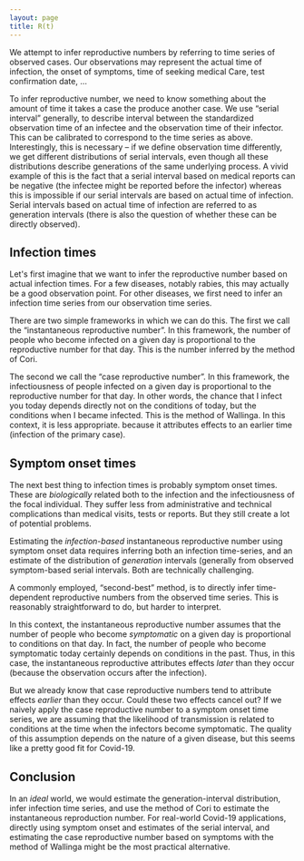 ```yaml
---
layout: page
title: R(t)
---
```


We attempt to infer reproductive numbers by referring to time series of observed cases. Our observations may represent the actual time of infection, the onset of symptoms, time of seeking medical Care, test confirmation date, …

To infer reproductive number, we need to know something about the amount of time it takes a case the produce another case. We use “serial interval” generally, to describe interval between the standardized observation time of an infectee and the observation time of their infector. This can be calibrated to correspond to the time series as above. Interestingly, this is necessary – if we define observation time differently, we get different distributions of serial intervals, even though all these distributions describe generations of the same underlying process. A vivid example of this is the fact that a serial interval based on medical reports can be negative (the infectee might be reported before the infector) whereas this is impossible if our serial intervals are based on actual time of infection. Serial intervals based on actual time of infection are referred to as generation intervals (there is also the question of whether these can be directly observed).

## Infection times

Let's first imagine that we want to infer the reproductive number based on actual infection times. For a few diseases, notably rabies, this may actually be a good observation point. For other diseases, we first need to infer an infection time series from our observation time series.

There are two simple frameworks in which we can do this. The first we call the “instantaneous reproductive number”. In this framework, the number of people who become infected on a given day is proportional to the reproductive number for that day. This is the number inferred by the method of Cori.

The second we call the “case reproductive number”. In this framework, the infectiousness of people infected on a given day is proportional to the reproductive number for that day. In other words, the chance that I infect you today depends directly not on the conditions of today, but the conditions when I became infected. This is the method of Wallinga. In this context, it is less appropriate. because it attributes effects to an earlier time (infection of the primary case).

## Symptom onset times

The next best thing to infection times is probably symptom onset times. These are _biologically_ related both to the infection and the infectiousness of the focal individual. They suffer less from administrative and technical complications than medical visits, tests or reports. But they still create a lot of potential problems.

Estimating the _infection-based_ instantaneous reproductive number using symptom onset data requires inferring both an infection time-series, and an estimate of the distribution of _generation_ intervals (generally from observed symptom-based serial intervals. Both are technically challenging.

A commonly employed, “second-best” method, is to directly infer time-dependent reproductive numbers from the observed time series. This is reasonably straightforward to do, but harder to interpret.

In this context, the instantaneous reproductive number assumes that the number of people who become _symptomatic_ on a given day is proportional to conditions on that day. In fact, the number of people who become symptomatic today certainly depends on conditions in the past. Thus, in this case, the instantaneous reproductive attributes effects _later_ than they occur (because the observation occurs after the infection).

But we already know that case reproductive numbers tend to attribute effects _earlier_ than they occur. Could these two effects cancel out? If we naively apply the case reproductive number to a symptom onset time series, we are assuming that the likelihood of transmission is related to conditions at the time when the infectors become symptomatic. The quality of this assumption depends on the nature of a given disease, but this seems like a pretty good fit for Covid-19.

## Conclusion

In an _ideal_ world, we would estimate the generation-interval distribution, infer infection time series, and use the method of Cori to estimate the instantaneous reproduction number. For real-world Covid-19 applications, directly using symptom onset and estimates of the serial interval, and estimating the case reproductive number based on symptoms with the method of Wallinga might be the most practical alternative.
